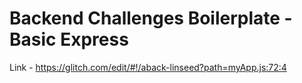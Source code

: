 # Backend Challenges Boilerplate - Basic Express

Link - https://glitch.com/edit/#!/aback-linseed?path=myApp.js:72:4
